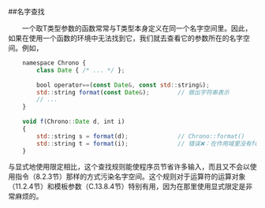 ##名字查找

&emsp;&emsp;一个取T类型参数的函数常常与T类型本身定义在同一个名字空间里。因此，如果在使用一个函数的环境中无法找到它，我们就去查看它的参数所在的名字空间。例如，

```javascript
    namespace Chrono {
        class Date { /* ... */ };
        
        bool operator==(const Date&, const std::string&);
        std::string format(const Date&);        // 做出字符串表示
        // ...
    }
    
    void f(Chrono::Date d, int i)
    {
        std::string s = format(d);              // Chrono::format()
        std::string t = format(i);              // 错误❌：在作用域里没有format(int)
    }
```

与显式地使用限定相比，这个查找规则能使程序员节省许多输入，而且又不会以使用指令（8.2.3节）那样的方式污染名字空间。这个规则对于运算符的运算对象（11.2.4节）和模板参数（C.13.8.4节）特别有用，因为在那里使用显式限定是非常麻烦的。